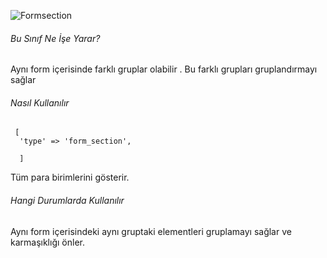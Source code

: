 ![Formsection](https://s3.eu-central-1.amazonaws.com/static.testbank.az/uploads/files/15-1618840944-ok-image.png)

###### Bu Sınıf Ne İşe Yarar?

Aynı form içerisinde farklı gruplar olabilir . Bu farklı grupları gruplandırmayı sağlar

###### Nasıl Kullanılır

```
 [
  'type' => 'form_section',
                
  ]
```

Tüm para birimlerini gösterir.

###### Hangi Durumlarda Kullanılır

Aynı form içerisindeki aynı gruptaki elementleri gruplamayı sağlar ve karmaşıklığı önler.
